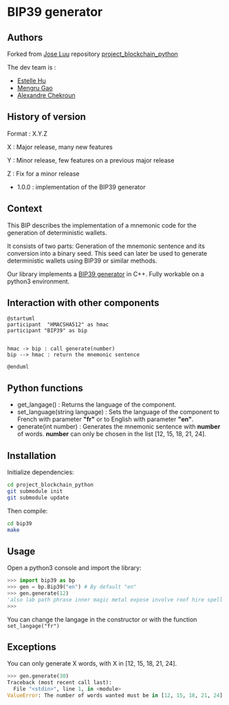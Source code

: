 # BIP39 generator

## Authors

Forked from [Jose Luu](https://github.com/jluuM2) repository [project_blockchain_python](https://github.com/jluuM2/projet_blockchain_python)

The dev team is :
- [Estelle Hu](https://github.com/EstelleHu)
- [Mengru Gao](https://github.com/Mengrulune)
- [Alexandre Chekroun](https://github.com/alchekroun)

## History of version

 Format : X.Y.Z

X : Major release, many new features

Y : Minor release, few features on a previous major release

Z : Fix for a minor release

- 1.0.0 : implementation of the BIP39 generator

## Context
This BIP describes the implementation of a mnemonic code for the generation of deterministic wallets.

It consists of two parts: Generation of the mnemonic sentence and its conversion into a binary seed. This seed can later be used to generate deterministic wallets using BIP39 or similar methods.

Our library implements a [BIP39 generator](https://github.com/bitcoin/bips/blob/master/bip-0039.mediawiki) in C++. Fully workable on a python3 environment.

## Interaction with other components
```plantuml
@startuml
participant  "HMACSHA512" as hmac
participant "BIP39" as bip


hmac -> bip : call generate(number)
bip --> hmac : return the mnemonic sentence

@enduml
```

## Python functions
- get_langage() : Returns the language of the component.
- set_language(string language) : Sets the language of the component to French with parameter **"fr"** or to English with parameter **"en"**.
- generate(int number) : Generates the mnemonic sentence with **number** of words. **number** can only be chosen in the list [12, 15, 18, 21, 24].

## Installation

Initialize dependencies:
```bash
cd project_blockchain_python
git submodule init
git submodule update
```
Then compile:
```bash
cd bip39
make
```

## Usage

Open a python3 console and import the library:

```python
>>> import bip39 as bp
>>> gen = bp.Bip39("en") # By default "en"
>>> gen.generate(12)
'also lab path phrase inner magic metal expose involve roof hire spell'
>>>
```

You can change the langage in the constructor or with the function ```set_langage("fr")```

## Exceptions
You can only generate X words, with X in [12, 15, 18, 21, 24].
```python
>>> gen.generate(30)
Traceback (most recent call last):
  File "<stdin>", line 1, in <module>
ValueError: The number of words wanted must be in [12, 15, 18, 21, 24] interval
```